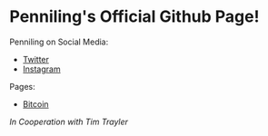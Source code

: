 # Penniling's Official Github Page!

Penniling on Social Media:
- [Twitter](https://twitter.com/PennPenniling)
- [Instagram](https://www.instagram.com/pennpenniling/)

Pages:
- [Bitcoin](https://penniling.github.io/index/bitcoin)


<span style="color: #8a8a8a;"><a href="https://github.com/TimTrayler" style="text-decoration: none">*In Cooperation with Tim Trayler*</a></span>
